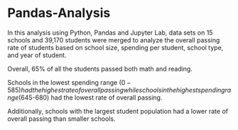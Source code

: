 # Pandas-Analysis
In this analysis using Python, Pandas and Jupyter Lab, data sets on 15 schools and 39,170 students were merged to analyze the overall passing rate of students based on school size, spending per student, school type, and year of student. 

Overall, 65% of all the students passed both math and reading. 

Schools in the lowest spending range ($0-585) had the highest rate of overall passing while schools in the highest spending range ($645-680) had the lowest rate of overall passing. 

Additionally, schools with the largest student population had a lower rate of overall passing than smaller schools. 
